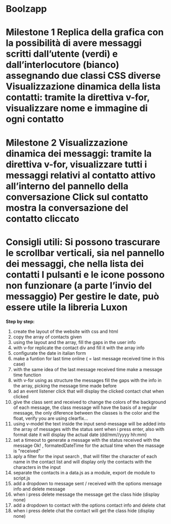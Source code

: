 **Boolzapp**
===
**Milestone 1**
Replica della grafica con la possibilità di avere messaggi scritti dall’utente (verdi) e dall’interlocutore (bianco) assegnando due classi CSS diverse
Visualizzazione dinamica della lista contatti: tramite la direttiva v-for, visualizzare nome e immagine di ogni contatto
===
**Milestone 2**
Visualizzazione dinamica dei messaggi: tramite la direttiva v-for, visualizzare tutti i messaggi relativi al contatto attivo all’interno del pannello della conversazione
Click sul contatto mostra la conversazione del contatto cliccato
===
**Consigli utili:**
Si possono trascurare le scrollbar verticali, sia nel pannello dei messaggi, che nella lista dei contatti
I pulsanti e le icone possono non funzionare (a parte l’invio del messaggio)
Per gestire le date, può essere utile la libreria Luxon
===
**Step by step:**
1. create the layout of the website with css and html
2. copy the array of contacts given 
3. using the layout and the array, fill the gaps in the user info
4. with v-for replicate the contact div and fill it with the array info
5. configurate the date in italian form
5. make a funtion for last time online ( = last message received time in this case)
6. with the same idea of the last message received time make a message time function
7. with v-for using as structure the messages fill the gaps with the info in the array, picking the message time made before
8. ad an event listener click that will display the clicked contact chat when clicked
9. give the class sent and received to change the colors of the background of each message, the class message will have the basis of a regular message, the only diference between the classes is the color and the float, verify you are using clearfix...
10. using v-model the text inside the input send-message will be added into the array of messages with the status sent when i press enter, also with format date it will display the actual date (dd/mm//yyyy hh:mm)
11. set a timeout to generate a message with the status received with the message Ok! , formatedDateTime for the actual time when the massage is "received"
12. aply a filter for the input search , that will filter the character of each name in the contact list and will display only the contacts with the characters in the input
13. separate the contacts in a data.js as a module, export de module to script.js 
14. add a dropdown to message sent / received with the options mensage info and delete message
15. when i press delete message the message get the class hide (display none)
16. add a dropdown to contact with the options contact info and delete chat
17. when i press delete chat the contact will get the class hide (display none)



